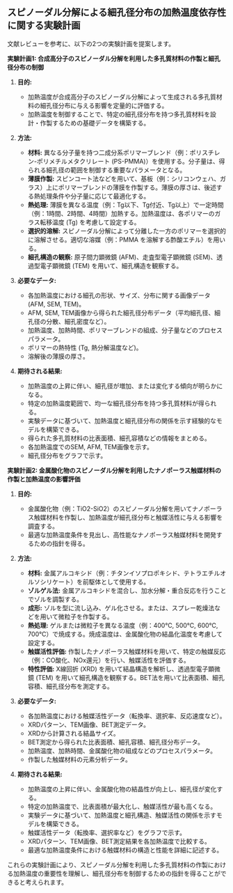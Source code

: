 ## スピノーダル分解による細孔径分布の加熱温度依存性に関する実験計画

文献レビューを参考に、以下の2つの実験計画を提案します。

**実験計画1: 合成高分子のスピノーダル分解を利用した多孔質材料の作製と細孔径分布の制御**

1.  **目的:**

    *   加熱温度が合成高分子のスピノーダル分解によって生成される多孔質材料の細孔径分布に与える影響を定量的に評価する。
    *   加熱温度を制御することで、特定の細孔径分布を持つ多孔質材料を設計・作製するための基礎データを構築する。

2.  **方法:**

    *   **材料:** 異なる分子量を持つ二成分系ポリマーブレンド（例：ポリスチレン-ポリメチルメタクリレート (PS-PMMA)）を使用する。分子量は、得られる細孔径の範囲を制御する重要なパラメータとなる。
    *   **薄膜作製:** スピンコート法などを用いて、基板（例：シリコンウェハ、ガラス）上にポリマーブレンドの薄膜を作製する。薄膜の厚さは、後述する熱処理条件や分子量に応じて最適化する。
    *   **熱処理:** 薄膜を異なる温度（例：Tg以下、Tg付近、Tg以上）で一定時間（例：1時間、2時間、4時間）加熱する。加熱温度は、各ポリマーのガラス転移温度 (Tg) を考慮して設定する。
    *   **選択的溶解:** スピノーダル分解によって分離した一方のポリマーを選択的に溶解させる。適切な溶媒（例：PMMA を溶解する酢酸エチル）を用いる。
    *   **細孔構造の観察:** 原子間力顕微鏡 (AFM)、走査型電子顕微鏡 (SEM)、透過型電子顕微鏡 (TEM) を用いて、細孔構造を観察する。

3.  **必要なデータ:**

    *   各加熱温度における細孔の形状、サイズ、分布に関する画像データ (AFM, SEM, TEM)。
    *   AFM, SEM, TEM画像から得られた細孔径分布データ（平均細孔径、細孔径の分散、細孔密度など）。
    *   加熱温度、加熱時間、ポリマーブレンドの組成、分子量などのプロセスパラメータ。
    *   ポリマーの熱特性 (Tg, 熱分解温度など)。
    *   溶解後の薄膜の厚さ。

4.  **期待される結果:**

    *   加熱温度の上昇に伴い、細孔径が増加、または変化する傾向が明らかになる。
    *   特定の加熱温度範囲で、均一な細孔径分布を持つ多孔質材料が得られる。
    *   実験データに基づいて、加熱温度と細孔径分布の関係を示す経験的なモデルを構築できる。
    *   得られた多孔質材料の比表面積、細孔容積などの情報をまとめる。
    *   各加熱温度でのSEM, AFM, TEM画像を示す。
    *   細孔径分布をグラフで示す。

**実験計画2: 金属酸化物のスピノーダル分解を利用したナノポーラス触媒材料の作製と加熱温度の影響評価**

1.  **目的:**

    *   金属酸化物（例：TiO2-SiO2）のスピノーダル分解を用いてナノポーラス触媒材料を作製し、加熱温度が細孔径分布と触媒活性に与える影響を調査する。
    *   最適な加熱温度条件を見出し、高性能なナノポーラス触媒材料を開発するための指針を得る。

2.  **方法:**

    *   **材料:** 金属アルコキシド（例：チタンイソプロポキシド、テトラエチルオルソシリケート）を前駆体として使用する。
    *   **ゾルゲル法:** 金属アルコキシドを混合し、加水分解・重合反応を行うことでゾルを調製する。
    *   **成形:** ゾルを型に流し込み、ゲル化させる。または、スプレー乾燥法などを用いて微粒子を作製する。
    *   **熱処理:** ゲルまたは微粒子を異なる温度（例：400℃, 500℃, 600℃, 700℃）で焼成する。焼成温度は、金属酸化物の結晶化温度を考慮して設定する。
    *   **触媒活性評価:** 作製したナノポーラス触媒材料を用いて、特定の触媒反応（例：CO酸化、NOx還元）を行い、触媒活性を評価する。
    *   **特性評価:** X線回折 (XRD) を用いて結晶構造を解析し、透過型電子顕微鏡 (TEM) を用いて細孔構造を観察する。BET法を用いて比表面積、細孔容積、細孔径分布を測定する。

3.  **必要なデータ:**

    *   各加熱温度における触媒活性データ（転換率、選択率、反応速度など）。
    *   XRDパターン、TEM画像、BET測定データ。
    *   XRDから計算される結晶サイズ。
    *   BET測定から得られた比表面積、細孔容積、細孔径分布データ。
    *   加熱温度、加熱時間、金属酸化物の組成などのプロセスパラメータ。
    *   作製した触媒材料の元素分析データ。

4.  **期待される結果:**

    *   加熱温度の上昇に伴い、金属酸化物の結晶性が向上し、細孔径が変化する。
    *   特定の加熱温度で、比表面積が最大化し、触媒活性が最も高くなる。
    *   実験データに基づいて、加熱温度と細孔構造、触媒活性の関係を示すモデルを構築できる。
    *   触媒活性データ（転換率、選択率など）をグラフで示す。
    *   XRDパターン、TEM画像、BET測定結果を各加熱温度で比較する。
    *   最適な加熱温度条件における触媒材料の構造と性能を詳細に記述する。

これらの実験計画により、スピノーダル分解を利用した多孔質材料の作製における加熱温度の重要性を理解し、細孔径分布を制御するための指針を得ることができると考えられます。
